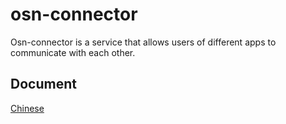 # osn-connector
Osn-connector is a service that allows users of different apps to communicate with each other.
## Document
[Chinese](./README_cn.md)


